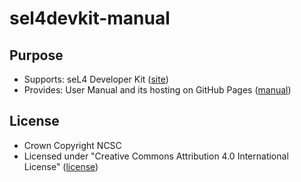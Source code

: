 # sel4devkit-manual

## Purpose

* Supports: seL4 Developer Kit ([site](https://sel4devkit.github.io/))
* Provides: User Manual and its hosting on GitHub Pages ([manual](./doc/MANUAL.md))

## License
* Crown Copyright NCSC
* Licensed under "Creative Commons Attribution 4.0 International License"
  ([license](http://creativecommons.org/licenses/by/4.0/))
